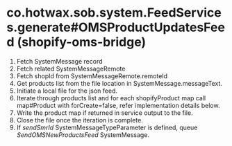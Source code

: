 # co.hotwax.sob.system.FeedServices.generate#OMSProductUpdatesFeed (shopify-oms-bridge)
1. Fetch SystemMessage record
2. Fetch related SystemMessageRemote
3. Fetch shopId from SystemMessageRemote.remoteId
4. Get products list from the file location in SystemMessage.messageText.
5. Initiate a local file for the json feed.
6. Iterate through products list and for each shopifyProduct map call map#Product with forCreate=false, refer implementation details below.
7. Write the product map if returned in service output to the file.
8. Close the file once the iteration is complete.
9. If *sendSmrId* SystemMessageTypeParameter is defined, queue *SendOMSNewProductsFeed* SystemMessage.